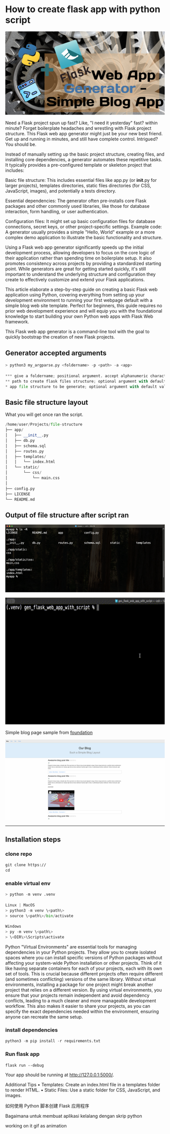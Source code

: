 # How to create flask app with python script

![my_intro](/images/web_app_generator.png)

Need a Flask project spun up fast?  Like, "I need it yesterday" fast? within minute? Forget boilerplate headaches and wrestling with Flask project structure. This Flask web app generator might just be your new best friend. 
Get up and running in minutes, and still have complete control. 
Intrigued?  You should be. 

Instead of manually setting up the basic project structure, creating files, and installing core dependencies, a generator automates these repetitive tasks.  It typically provides a pre-configured template or skeleton project that includes:

Basic file structure: This includes essential files like app.py (or __init__.py for larger projects), templates directories, static files directories (for CSS, JavaScript, images), and potentially a tests directory.

Essential dependencies: The generator often pre-installs core Flask packages and other commonly used libraries, like those for database interaction, form handling, or user authentication.

Configuration files: It might set up basic configuration files for database connections, secret keys, or other project-specific settings.
Example code: A generator usually provides a simple "Hello, World" example or a more complex demo application to illustrate the basic functionality and structure.

Using a Flask web app generator significantly speeds up the initial development process, allowing developers to focus on the core logic of their application rather than spending time on boilerplate setup.  It also promotes consistency across projects by providing a standardized starting point.  While generators are great for getting started quickly, it's still important to understand the underlying structure and configuration they create to effectively customize and extend your Flask applications.

This article elaborate a step-by-step guide on creating a basic Flask web application using Python, covering everything from setting up your development environment to running your first webpage default with a simple blog web site template.
Perfect for beginners, this guide requires no prior web development experience and will equip you with the foundational knowledge to start building your own Python web apps with Flask Web framework.

This Flask web app generator is a command-line tool with the goal to quickly bootstrap the creation of new Flask projects.  

## Generator accepted arguments

```python
> python3 my_argparse.py <foldername> -p <path> -a <app>

*** give a foldername; positional argument. accept alphanumeric characters, hyphen and underscores symbols only 
** path to create flask files structure; optional argument with default value parent directory
* app file structure to be generate; optional argument with default value "flask", for future usage.
```

## Basic file structure layout

What you will get once ran the script.

```python
/home/user/Projects/file-structure
├── app/
│   ├── __init__.py
│   ├── db.py
│   ├── schema.sql
│   ├── routes.py
│   ├── templates/
│   │   └── index.html
│   └── static/
│       └── css/
│           └── main.css
│
├── config.py
├── LICENSE
└── README.md
```

## Output of file structure after script ran 

![my_intro](/images/list_re.png)

<img src="/images/mac_output2.gif" alt="mac output" width="600" height="400">


Simple blog page sample from [foundation][1]

![my_intro](/images/blog_page.png)

---

 ## Installation steps

### clone repo

```html
git clone https://
cd 
```

### enable virtual env

```python
> python -m venv .venv

Linux | MacOS 
> python3 -m venv \<path\>  
> source \<path\>/bin/activate

Windows
> py -m venv \<path\>  
> \<DIR\>\Scripts\activate
```

Python "Virtual Environments" are essential tools for managing dependencies in your Python projects. 
They allow you to create isolated spaces where you can install specific versions of Python packages without affecting your system-wide Python installation or other projects. 
Think of it like having separate containers for each of your projects, each with its own set of tools. 
This is crucial because different projects often require different (and sometimes conflicting) versions of the same library. 
Without virtual environments, installing a package for one project might break another project that relies on a different version. 
By using virtual environments, you ensure that your projects remain independent and avoid dependency conflicts, leading to a much cleaner and more manageable development workflow. 
This also makes it easier to share your projects, as you can specify the exact dependencies needed within the environment, ensuring anyone can recreate the same setup.


### install dependencies

```python
python3 -m pip install -r requirements.txt
```

### Run flask app

    flask run --debug



Your app should be running at http://127.0.0.1:5000/.

Additional Tips
    • Templates: Create an index.html file in a templates folder to render HTML.
    • Static Files: Use a static folder for CSS, JavaScript, and images.


[1]: https://get.foundation/templates.html
[2]: https://docs.python.org/3/library/argparse.html

如何使用 Python 脚本创建 Flask 应用程序

Bagaimana untuk membuat aplikasi kelalang dengan skrip python

working on it gif as animation
